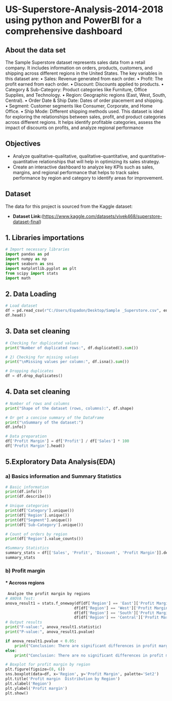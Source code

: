 # US-Superstore-Analysis-2014-2018 using python and PowerBI for a comprehensive dashboard  # 
## About the data set 
The Sample Superstore dataset represents sales data from a retail company. It includes information on orders, products, customers, and shipping across different regions in the United States. The key variables in this dataset are:
•	Sales: Revenue generated from each order.
•	Profit: The profit earned from each order.
•	Discount: Discounts applied to products.
•	Category & Sub-Category: Product categories like Furniture, Office Supplies, and Technology.
•	Region: Geographic regions (East, West, South, Central).
•	Order Date & Ship Date: Dates of order placement and shipping.
•	Segment: Customer segments like Consumer, Corporate, and Home Office.
•	Ship Mode: Different shipping methods used.
This dataset is ideal for exploring the relationships between sales, profit, and product categories across different regions. It helps identify profitable categories, assess the impact of discounts on profits, and analyze regional performance

## Objectives
-	Analyze qualitative-qualitative, qualitative-quantitative, and quantitative-quantitative relationships that will help in optimizing its sales strategy.
-	Create an interactive dashboard to analyze key KPIs such as sales, margins, and regional performance that helps to track sales performance by region and category to identify areas for improvement.

## Dataset

The data for this project is sourced from the Kaggle dataset:

- **Dataset Link:**(https://www.kaggle.com/datasets/vivek468/superstore-dataset-final)

## 1. Libraries importations 
```python
# Import necessary libraries
import pandas as pd
import numpy as np
import seaborn as sns
import matplotlib.pyplot as plt
from scipy import stats
import math
```
## 2. Data Loading 
```python
# Load dataset
df = pd.read_csv(r"C:/Users/Espadon/Desktop/Sample _Superstore.csv", encoding='ISO-8859-1')
df.head()
```
## 3. Data set cleaning 
```python
# Checking for duplicated values
print("Number of duplicated rows:", df.duplicated().sum())

# 2) Checking for missing values
print("\nMissing values per column:", df.isna().sum())

# Dropping duplicates
df = df.drop_duplicates()
```
## 4. Data set cleaning
```python
# Number of rows and columns
print("Shape of the dataset (rows, columns):", df.shape)

# Or get a concise summary of the DataFrame
print("\nSummary of the dataset:")
df.info()

# Data preparation 
df['Profit Margin'] = df['Profit'] / df['Sales'] * 100
df['Profit Margin'].head() 
```
## 5.Exploratory Data Analysis(EDA)
### a) Basics information and Summary Statistics
```python
# Basic information
print(df.info())
print(df.describe())

# Unique categories
print(df['Category'].unique())
print(df['Region'].unique())
print(df["Segment"].unique())
print(df['Sub-Category'].unique())

# Count of orders by region
print(df['Region'].value_counts())

#Summary Statistics
summary_stats = df[['Sales', 'Profit', 'Discount', 'Profit Margin']].describe()
summary_stats 
```
### b) Profit margin
#### * Accross regions
```python
 Analyze the profit margin by regions 
# ANOVA Test:
anova_result1 = stats.f_oneway(df[df['Region'] == 'East']['Profit Margin'],
                              df[df['Region'] == 'West']['Profit Margin'],
                              df[df['Region'] == 'South']['Profit Margin'],
                              df[df['Region'] == 'Central']['Profit Margin'])
# Output results
print("F-value:", anova_result1.statistic)
print("P-value:", anova_result1.pvalue)

if anova_result1.pvalue < 0.05:
    print("Conclusion: There are significant differences in profit margins across regions.")
else:
    print("Conclusion: There are no significant differences in profit margins across regions.")
```
```python
# Boxplot for profit margin by region
plt.figure(figsize=(8, 6))
sns.boxplot(data=df, x='Region', y='Profit Margin', palette='Set2')
plt.title('Profit margin  Distribution by Region')
plt.xlabel('Region')
plt.ylabel('Profit margin')
plt.show()
```








